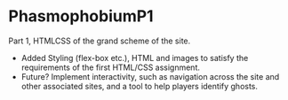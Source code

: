 # PhasmophobiumP1
Part 1, HTMLCSS of the grand scheme of the site. 


- Added Styling (flex-box etc.), HTML and images to satisfy the requirements of the first HTML/CSS assignment.
- Future? Implement interactivity, such as navigation across the site and other associated sites, and a tool to help players identify ghosts.
